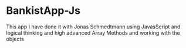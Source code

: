 # BankistApp-Js
This app I have done it with Jonas Schmedtmann using JavasScript and logical thinking and high advanced Array Methods and working with the objects
